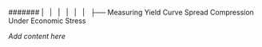 ####### |   |   |   |   |   |   ├── Measuring Yield Curve Spread Compression Under Economic Stress

*Add content here*